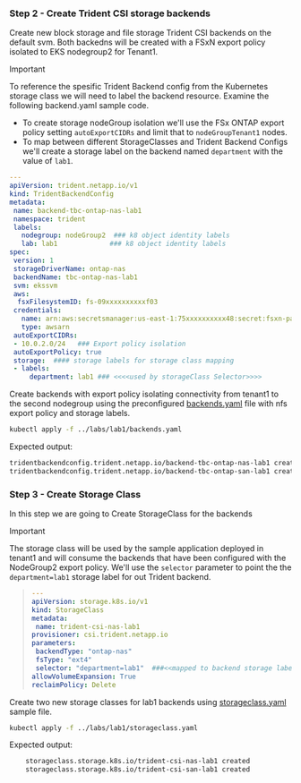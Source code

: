 ### Step 2 - Create Trident CSI storage backends

Create new block storage and file storage Trident CSI backends on the default svm. Both backedns will be created with a FSxN export policy isolated to EKS nodegroup2 for Tenant1.

> [!IMPORTANT]
> To reference the spesific Trident Backend config from the Kubernetes storage class we will need to label the backend resource. 
> Examine the following backend.yaml sample code.
> - To create storage nodeGroup isolation we'll use the FSx ONTAP export policy setting `autoExportCIDRs` and limit that to `nodeGroupTenant1` nodes.
> - To map between different StorageClasses and Trident Backend Configs we'll create a storage label on the backend named `department` with the value of `lab1`.
> ```yaml
>---
>apiVersion: trident.netapp.io/v1
>kind: TridentBackendConfig
>metadata:
>  name: backend-tbc-ontap-nas-lab1
>  namespace: trident
>  labels:
>    nodegroup: nodeGroup2  ### k8 object identity labels
>    lab: lab1     		   ### k8 object identity labels
>spec:
>  version: 1
>  storageDriverName: ontap-nas
>  backendName: tbc-ontap-nas-lab1
>  svm: ekssvm           
>  aws:
>   fsxFilesystemID: fs-09xxxxxxxxxxf03
>  credentials:
>    name: arn:aws:secretsmanager:us-east-1:75xxxxxxxxxx48:secret:fsxn-password-secret-H8sVhtM7-uukRFc
>    type: awsarn
>  autoExportCIDRs:
>  - 10.0.2.0/24   ### Export policy isolation 
>  autoExportPolicy: true
>  storage:  #### storage labels for storage class mapping 
>  - labels:
>      department: lab1 ### <<<<used by storageClass Selector>>>> 
>``` 

Create backends with export policy isolating connectivity from tenant1 to the second nodegroup using the preconfigured [backends.yaml](backends.yaml) file with nfs export policy and storage labels.

```bash
kubectl apply -f ../labs/lab1/backends.yaml 
```

Expected output:
```bash
tridentbackendconfig.trident.netapp.io/backend-tbc-ontap-nas-lab1 created
tridentbackendconfig.trident.netapp.io/backend-tbc-ontap-san-lab1 created
```

### Step 3 - Create Storage Class
In this step we are going to Create StorageClass for the backends

> [!IMPORTANT]
The storage class will be used by the sample application deployed in tenant1 and will consume the backends that have been configured with the NodeGroup2 export policy. We'll use the `selector` parameter to point the the `department=lab1` storage label for out Trident backend.
>```yaml
>---
>apiVersion: storage.k8s.io/v1
>kind: StorageClass
>metadata:
>  name: trident-csi-nas-lab1
>provisioner: csi.trident.netapp.io
>parameters:
>  backendType: "ontap-nas"
>  fsType: "ext4"
>  selector: "department=lab1"  ###<<mapped to backend storage label>>
>allowVolumeExpansion: True
>reclaimPolicy: Delete
>```
Create two new storage classes for lab1 backends using [storageclass.yaml](storageclass.yaml) sample file.
```bash
kubectl apply -f ../labs/lab1/storageclass.yaml
```
Expected output:
```bash 
	storageclass.storage.k8s.io/trident-csi-nas-lab1 created
	storageclass.storage.k8s.io/trident-csi-san-lab1 created

```

